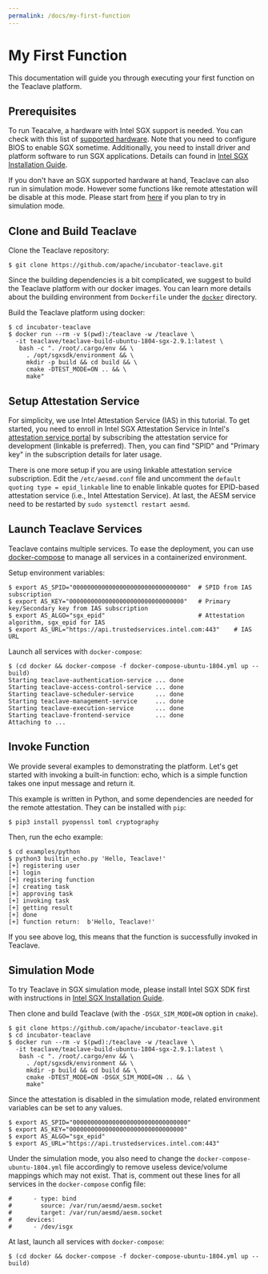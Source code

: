 ```yaml
---
permalink: /docs/my-first-function
---
```


# My First Function

This documentation will guide you through executing your first function on the
Teaclave platform.

## Prerequisites

To run Teacalve, a hardware with Intel SGX support is needed. You can
check with this list of [supported hardware](https://github.com/ayeks/SGX-hardware).
Note that you need to configure BIOS to enable SGX sometime. Additionally, you
need to install driver and platform software to run SGX applications. Details
can found in
[Intel SGX Installation Guide](https://download.01.org/intel-sgx/sgx-linux/2.9/docs/Intel_SGX_Installation_Guide_Linux_2.9_Open_Source.pdf).

If you don't have an SGX supported hardware at hand, Teaclave can also run in
simulation mode. However some functions like remote attestation will be disable
at this mode. Please start from [here](#simulation-mode) if you plan to try in
simulation mode.

## Clone and Build Teaclave

Clone the Teaclave repository:

```
$ git clone https://github.com/apache/incubator-teaclave.git
```

Since the building dependencies is a bit complicated, we suggest to build the
Teaclave platform with our docker images. You can learn more details about the
building environment from `Dockerfile` under the [`docker`](../docker)
directory.

Build the Teaclave platform using docker:

```
$ cd incubator-teaclave
$ docker run --rm -v $(pwd):/teaclave -w /teaclave \
  -it teaclave/teaclave-build-ubuntu-1804-sgx-2.9.1:latest \
   bash -c ". /root/.cargo/env && \
     . /opt/sgxsdk/environment && \
     mkdir -p build && cd build && \
     cmake -DTEST_MODE=ON .. && \
     make"
```

## Setup Attestation Service

For simplicity, we use Intel Attestation Service (IAS) in this tutorial. To get
started, you need to enroll in Intel SGX Attestation Service in
Intel's [attestation service portal](https://api.portal.trustedservices.intel.com/EPID-attestation)
by subscribing the attestation service for development (linkable is preferred).
Then, you can find "SPID" and "Primary key" in the subscription details for
later usage.

There is one more setup if you are using linkable attestation service subscription.
Edit the `/etc/aesmd.conf` file and uncomment
the `default quoting type = epid_linkable` line to enable linkable quotes for EPID-based attestation service
(i.e., Intel Attestation Service). At last, the AESM service need to be restarted by
`sudo systemctl restart aesmd`.

## Launch Teaclave Services

Teaclave contains multiple services. To ease the deployment, you can use
[docker-compose](https://docs.docker.com/compose/) to manage all services in a
containerized environment.

Setup environment variables:

```
$ export AS_SPID="00000000000000000000000000000000"  # SPID from IAS subscription
$ export AS_KEY="00000000000000000000000000000000"   # Primary key/Secondary key from IAS subscription
$ export AS_ALGO="sgx_epid"                          # Attestation algorithm, sgx_epid for IAS
$ export AS_URL="https://api.trustedservices.intel.com:443"    # IAS URL
```

Launch all services with `docker-compose`:

```
$ (cd docker && docker-compose -f docker-compose-ubuntu-1804.yml up --build)
Starting teaclave-authentication-service ... done
Starting teaclave-access-control-service ... done
Starting teaclave-scheduler-service      ... done
Starting teaclave-management-service     ... done
Starting teaclave-execution-service      ... done
Starting teaclave-frontend-service       ... done
Attaching to ...
```

## Invoke Function

We provide several examples to demonstrating the platform. Let's get started
with invoking a built-in function: echo, which is a simple function takes one
input message and return it.

This example is written in Python, and some dependencies are needed for the
remote attestation. They can be installed with `pip`:

```
$ pip3 install pyopenssl toml cryptography
```

Then, run the echo example:

```
$ cd examples/python
$ python3 builtin_echo.py 'Hello, Teaclave!'
[+] registering user
[+] login
[+] registering function
[+] creating task
[+] approving task
[+] invoking task
[+] getting result
[+] done
[+] function return:  b'Hello, Teaclave!'
```

If you see above log, this means that the function is successfully invoked in
Teaclave.

## Simulation Mode
To try Teaclave in SGX simulation mode, please install Intel SGX SDK first with instructions in
[Intel SGX Installation Guide](https://download.01.org/intel-sgx/sgx-linux/2.9/docs/Intel_SGX_Installation_Guide_Linux_2.9_Open_Source.pdf).

Then clone and build Teaclave (with the `-DSGX_SIM_MODE=ON` option in `cmake`).

```
$ git clone https://github.com/apache/incubator-teaclave.git
$ cd incubator-teaclave
$ docker run --rm -v $(pwd):/teaclave -w /teaclave \
  -it teaclave/teaclave-build-ubuntu-1804-sgx-2.9.1:latest \
   bash -c ". /root/.cargo/env && \
     . /opt/sgxsdk/environment && \
     mkdir -p build && cd build && \
     cmake -DTEST_MODE=ON -DSGX_SIM_MODE=ON .. && \
     make"
```

Since the attestation is disabled in the simulation mode, related environment
variables can be set to any values.

```
$ export AS_SPID="00000000000000000000000000000000"
$ export AS_KEY="00000000000000000000000000000000"
$ export AS_ALGO="sgx_epid"
$ export AS_URL="https://api.trustedservices.intel.com:443"
```

Under the simulation mode, you also need to change the
`docker-compose-ubuntu-1804.yml` file accordingly to remove useless
device/volume mappings which may not exist. That is, comment out these lines for
all services in the `docker-compose` config file:

```
#      - type: bind
#        source: /var/run/aesmd/aesm.socket
#        target: /var/run/aesmd/aesm.socket
#    devices:
#      - /dev/isgx
```

At last, launch all services with `docker-compose`:

```
$ (cd docker && docker-compose -f docker-compose-ubuntu-1804.yml up --build)
```
